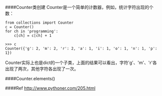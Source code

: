 ####Counter类创建
Counter是一个简单的计数器，例如，统计字符出现的个数：



```
from collections import Counter
c = Counter()
for ch in 'programming':
    c[ch] = c[ch] + 1

>>> c
Counter({'g': 2, 'm': 2, 'r': 2, 'a': 1, 'i': 1, 'o': 1, 'n': 1, 'p': 1})
```


Counter实际上也是dict的一个子类，上面的结果可以看出，字符'g'、'm'、'r'各出现了两次，其他字符各出现了一次。

####Counter.elements()

####Ref
http://www.pythoner.com/205.html
